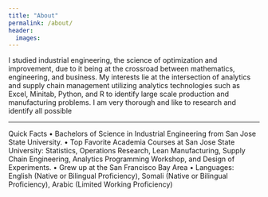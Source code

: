 ```yaml
---
title: "About"  
permalink: /about/
header:
  images:
---
```

I studied industrial engineering, the science of optimization and improvement, due to it being at the crossroad between mathematics, engineering, and business. My interests lie at the intersection of analytics and supply chain management utilizing analytics technologies such as Excel, Minitab, Python, and R to identify large scale production and manufacturing problems. I am very thorough and like to research and identify all possible

---
Quick Facts
• Bachelors of Science in Industrial Engineering from San Jose State University.
• Top Favorite Academia Courses at San Jose State University: Statistics, Operations Research, Lean Manufacturing, Supply Chain Engineering, Analytics Programming Workshop, and Design of Experiments.
• Grew up at the San Francisco Bay Area
• Languages: English (Native or Bilingual Proficiency), Somali (Native or Bilingual Proficiency), Arabic (Limited Working Proficiency)
